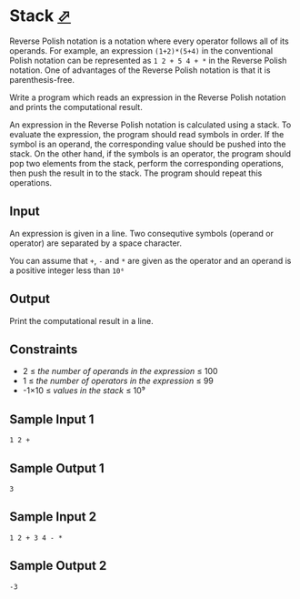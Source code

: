 # Stack [⬀](https://judge.u-aizu.ac.jp/onlinejudge/description.jsp?id=ALDS1_3_A)

Reverse Polish notation is a notation where every operator follows all of its operands. For example, an expression `(1+2)*(5+4)` in the conventional Polish notation can be represented as `1 2 + 5 4 + *` in the Reverse Polish notation. One of advantages of the Reverse Polish notation is that it is parenthesis-free.

Write a program which reads an expression in the Reverse Polish notation and prints the computational result.

An expression in the Reverse Polish notation is calculated using a stack. To evaluate the expression, the program should read symbols in order. If the symbol is an operand, the corresponding value should be pushed into the stack. On the other hand, if the symbols is an operator, the program should pop two elements from the stack, perform the corresponding operations, then push the result in to the stack. The program should repeat this operations.

## Input
An expression is given in a line. Two consequtive symbols (operand or operator) are separated by a space character.

You can assume that `+`, `-` and `*` are given as the operator and an operand is a positive integer less than `10⁶`

## Output

Print the computational result in a line.

## Constraints

- 2 ≤ _the number of operands in the expression_ ≤ 100
- 1 ≤ _the number of operators in the expression_ ≤ 99
- -1×10 ≤ _values in the stack_ ≤ 10⁹

## Sample Input 1
```
1 2 +
```

## Sample Output 1
```
3
```

## Sample Input 2
```
1 2 + 3 4 - *
```

## Sample Output 2
```
-3
```
